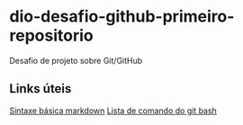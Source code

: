 # dio-desafio-github-primeiro-repositorio
Desafio de projeto sobre Git/GitHub

## Links úteis
[Sintaxe básica markdown](https://markdown.org/basic-sintax/)
[Lista de comando do git bash](https://comandosgit.github.io/)
